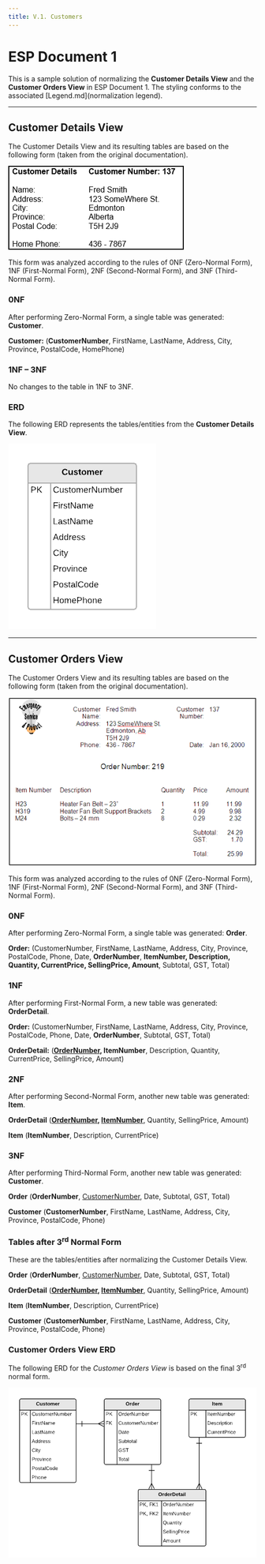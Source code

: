 ```yaml
---
title: V.1. Customers
---
```

# ESP Document 1

This is a sample solution of normalizing the **Customer Details View** and the **Customer Orders View** in ESP Document 1. The styling conforms to the associated [Legend.md](normalization legend).

----

## Customer Details View

The Customer Details View and its resulting tables are based on the following form (taken from the original documentation).

[![Click for Editable Form - Customer Details View](./ESP-1-Customer-Details-View.png)](./ESP-1-CustomerDetails.html)

This form was analyzed according to the rules of 0NF (Zero-Normal Form), 1NF (First-Normal Form), 2NF (Second-Normal Form), and 3NF (Third-Normal Form).

### 0NF

After performing Zero-Normal Form, a single table was generated: **Customer**.

**Customer:** (<b class="pk">CustomerNumber</b>, FirstName, LastName, Address, City, Province, PostalCode, HomePhone)

### 1NF – 3NF

No changes to the table in 1NF to 3NF.

### ERD

The following ERD represents the tables/entities from the **Customer Details View**.

![Customer Details ERD](./ESP-1-ERD-CustomerDetailsView.png)

----

## Customer Orders View

The Customer Orders View and its resulting tables are based on the following form (taken from the original documentation).

[![Click for Editable Form - Customer Orders View](./CustomerOrdersView.png)](./ESP-1-CustomerOrders.html)
 
This form was analyzed according to the rules of 0NF (Zero-Normal Form), 1NF (First-Normal Form), 2NF (Second-Normal Form), and 3NF (Third-Normal Form).

### 0NF

After performing Zero-Normal Form, a single table was generated: **Order**.

**Order:**	(CustomerNumber, FirstName, LastName, Address, City, Province, PostalCode, Phone, Date, <b class="pk">OrderNumber</b>, <b class="rg">ItemNumber, Description, Quantity, CurrentPrice, SellingPrice, Amount</b>, Subtotal, GST, Total)

### 1NF

After performing First-Normal Form, a new table was generated: **OrderDetail**.

**Order:** (CustomerNumber, FirstName, LastName, Address, City, Province, PostalCode, Phone, Date, <b class="pk">OrderNumber</b>, Subtotal, GST, Total)

**OrderDetail:** (<b class="pk"><u class="fk">OrderNumber</u>, ItemNumber</b>, Description, Quantity, CurrentPrice, SellingPrice, Amount)

### 2NF

After performing Second-Normal Form, another new table was generated: **Item**.

**OrderDetail**	(<b class="pk"><u class="fk">OrderNumber</u>, <u class="fk">ItemNumber</u></b>, Quantity,  SellingPrice, Amount)

**Item**	(<b class="pk">ItemNumber</b>, Description, CurrentPrice)

### 3NF

After performing Third-Normal Form, another new table was generated: **Customer**.

**Order**	(<b class="pk">OrderNumber</b>, <u class="fk">CustomerNumber</u>, Date, Subtotal, GST, Total)

**Customer**	(<b class="pk">CustomerNumber</b>, FirstName, LastName, Address, City, Province, PostalCode, Phone)

### Tables after 3<sup>rd</sup> Normal Form

These are the tables/entities after normalizing the Customer Details View.

**Order**	(<b class="pk">OrderNumber</b>, <u class="fk">CustomerNumber</u>, Date, Subtotal, GST, Total)

**OrderDetail**	(<b class="pk"><u class="fk">OrderNumber</u>, <u class="fk">ItemNumber</u></b>, Quantity,  SellingPrice, Amount)

**Item**	(<b class="pk">ItemNumber</b>, Description, CurrentPrice)

**Customer**	(<b class="pk">CustomerNumber</b>, FirstName, LastName, Address, City, Province, PostalCode, Phone)

### Customer Orders View ERD

The following ERD for the *Customer Orders View* is based on the final 3<sup>rd</sup> normal form.

![](./ESP-1-ERD-CustomerOrdersView.png)

